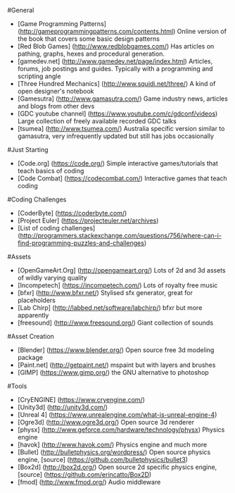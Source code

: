 #General
- [Game Programming Patterns] (http://gameprogrammingpatterns.com/contents.html) Online version of the book that covers some basic design patterns
- [Red Blob Games] (http://www.redblobgames.com/) Has articles on pathing, graphs, hexes and procedural generation.
- [gamedev.net] (http://www.gamedev.net/page/index.html) Articles, forums, job postings and guides. Typically with a programming and scripting angle
- [Three Hundred Mechanics] (http://www.squidi.net/three/) A kind of open designer's notebook
- [Gamesutra] (http://www.gamasutra.com/) Game industry news, articles and blogs from other devs
- [GDC youtube channel] (https://www.youtube.com/c/gdconf/videos) Large collection of freely available recorded GDC talks
- [tsumea] (http://www.tsumea.com/) Australia specific version similar to gamasutra, very infrequently updated but still has jobs occasionally

#Just Starting
- [Code.org] (https://code.org/) Simple interactive games/tutorials that teach basics of coding
- [Code Combat] (https://codecombat.com/) Interactive games that teach coding

#Coding Challenges
- [CoderByte] (https://coderbyte.com/) 
- [Project Euler] (https://projecteuler.net/archives)
- [List of coding challenges] (http://programmers.stackexchange.com/questions/756/where-can-i-find-programming-puzzles-and-challenges)

#Assets
- [OpenGameArt.Org] (http://opengameart.org/) Lots of 2d and 3d assets of wildly varying quality
- [Incompetech] (https://incompetech.com/) Lots of royalty free music
- [bfxr] (http://www.bfxr.net/) Stylised sfx generator, great for placeholders
- [Lab Chirp] (http://labbed.net/software/labchirp/) bfxr but more apparently 
- [freesound] (http://www.freesound.org/) Giant collection of sounds

#Asset Creation
- [Blender] (https://www.blender.org/) Open source free 3d modeling package
- [Paint.net] (http://getpaint.net/) mspaint but with layers and brushes
- [GIMP] (https://www.gimp.org/) the GNU alternative to photoshop

#Tools
- [CryENGINE] (https://www.cryengine.com/)
- [Unity3d] (http://unity3d.com/)
- [Unreal 4] (https://www.unrealengine.com/what-is-unreal-engine-4)
- [Ogre3d] (http://www.ogre3d.org/) Open source 3d renderer
- [physx] (http://www.geforce.com/hardware/technology/physx) Physics engine
- [havok] (http://www.havok.com/) Physics engine and much more
- [Bullet] (http://bulletphysics.org/wordpress/) Open source physics engine, [source] (https://github.com/bulletphysics/bullet3)
- [Box2d] (http://box2d.org/) Open source 2d specific physics engine, [source] (https://github.com/erincatto/Box2D)
- [fmod] (http://www.fmod.org/) Audio middleware
